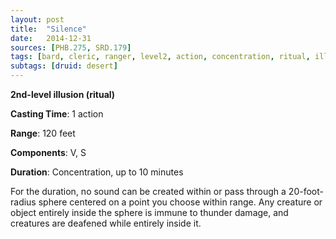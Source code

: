 ```yaml
---
layout: post
title:  "Silence"
date:   2014-12-31
sources: [PHB.275, SRD.179]
tags: [bard, cleric, ranger, level2, action, concentration, ritual, illusion]
subtags: [druid: desert]
---
```


**2nd-level illusion (ritual)**

**Casting Time**: 1 action

**Range**: 120 feet

**Components**: V, S

**Duration**: Concentration, up to 10 minutes

For the duration, no sound can be created within or pass through a 20-foot-radius sphere centered on a point you choose within range. Any creature or object entirely inside the sphere is immune to thunder damage, and creatures are deafened while entirely inside it.
